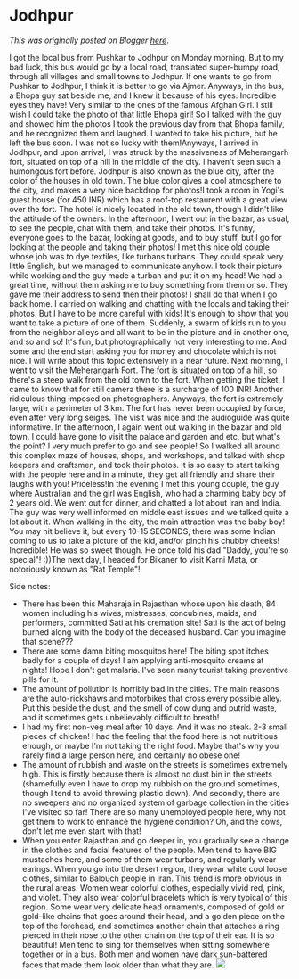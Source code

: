# Jodhpur

*This was originally posted on Blogger [here](https://photopensieve.blogspot.com/2011/10/jodhpur.html)*.

I got the local bus from Pushkar to Jodhpur on Monday morning. But to my bad luck, this bus would go by a local road, translated super-bumpy road, through all villages and small towns to Jodhpur. If one wants to go from Pushkar to Jodhpur, I think it is better to go via Ajmer. Anyways, in the bus, a Bhopa guy sat beside me, and I knew it because of his eyes. Incredible eyes they have! Very similar to the ones of the famous Afghan Girl. I still wish I could take the photo of that little Bhopa girl! So I talked with the guy and showed him the photos I took the previous day from that Bhopa family, and he recognized them and laughed. I wanted to take his picture, but he left the bus soon. I was not so lucky with them!Anyways, I arrived in Jodhpur, and upon arrival, I was struck by the massiveness of Meherangarh fort, situated on top of a hill in the middle of the city. I haven't seen such a humongous fort before. Jodhpur is also known as the blue city, after the color of the houses in old town. The blue color gives a cool atmosphere to the city, and makes a very nice backdrop for photos!I took a room in Yogi's guest house (for 450 INR) which has a roof-top restaurent with a great view over the fort. The hotel is nicely located in the old town, though I didn't like the attitude of the owners. In the afternoon, I went out in the bazar, as usual, to see the people, chat with them, and take their photos. It's funny, everyone goes to the bazar, looking at goods, and to buy stuff, but I go for looking at the people and taking their photos! I met this nice old couple whose job was to dye textiles, like turbans turbans. They could speak very little English, but we managed to communicate anyhow. I took their picture while working and the guy made a turban and put it on my head! We had a great time, without them asking me to buy something from them or so. They gave me their address to send then their photos! I shall do that when I go back home. I carried on walking and chatting with the locals and taking their photos. But I have to be more careful with kids! It's enough to show that you want to take a picture of one of them. Suddenly, a swarm of kids run to you from the neighbor alleys and all want to be in the picture and in another one, and so and so! It's fun, but photographically not very interesting to me. And some and the end start asking you for money and chocolate which is not nice. I will write about this topic extensively in a near future. Next morning, I went to visit the Meherangarh Fort. The fort is situated on top of a hill, so there's a steep walk from the old town to the fort. When getting the ticket, I came to know that for still camera there is a surcharge of 100 INR! Another ridiculous thing imposed on photographers. Anyways, the fort is extremely large, with a perimeter of 3 km. The fort has never been occupied by force, even after very long seiges. The visit was nice and the audioguide was quite informative. In the afternoon, I again went out walking in the bazar and old town. I could have gone to visit the palace and garden and etc, but what's the point? I very much prefer to go and see people! So I walked all around this complex maze of houses, shops, and workshops, and talked with shop keepers and craftsmen, and took their photos. It is so easy to start talking with the people here and in a minute, they get all friendly and share their laughs with you! Priceless!In the evening I met this young couple, the guy where Australian and the girl was English, who had a charming baby boy of 2 years old. We went out for dinner, and chatted a lot about Iran and India. The guy was very well informed on middle east issues and we talked quite a lot about it. When walking in the city, the main attraction was the baby boy! You may nit believe it, but every 10-15 SECONDS, there was some Indian coming to us to take a picture of the kid, and/or pinch his chubby cheeks! Incredible! He was so sweet though. He once told his dad "Daddy, you're so special"! :))The next day, I headed for Bikaner to visit Karni Mata, or notoriously known as "Rat Temple"! 

Side notes:
- There has been this Maharaja in Rajasthan whose upon his death, 84 women including his wives, mistresses, concubines, maids, and performers, committed Sati at his cremation site! Sati is the act of being burned along with the body of the deceased husband. Can you imagine that scene???
- There are some damn biting mosquitos here! The biting spot itches badly for a couple of days! I am applying anti-mosquito creams at nights! Hope I don't get malaria. I've seen many tourist taking preventive pills for it.
- The amount of pollution is horribly bad in the cities. The main reasons are the auto-rickshaws and motorbikes that cross every possible alley. Put this beside the dust, and the smell of cow dung and putrid waste, and it sometimes gets unbelievably difficult to breath!
- I had my first non-veg meal after 10 days. And it was no steak. 2-3 small pieces of chicken! I had the feeling that the food here is not nutritious enough, or maybe I'm not taking the right food. Maybe that's why you rarely find a large person here, and certainly no obese one!
- The amount of rubbish and waste on the streets is sometimes extremely high. This is firstly because there is almost no dust bin in the streets (shamefully even I have to drop my rubbish on the ground sometimes, though I tend to avoid throwing plastic down). And secondly, there are no sweepers and no organized system of garbage collection in the cities I've visited so far! There are so many unemployed people here, why not get them to work to enhance the hygiene condition? Oh, and the cows, don't let me even start with that!
- When you enter Rajasthan and go deeper in, you gradually see a change in the clothes and facial features of the people. Men tend to have BIG mustaches here, and some of them wear turbans, and regularly wear earings. When you go into the desert region, they wear white cool loose clothes, similar to Balouch people in Iran. This trend is more obvious in the rural areas. Women wear colorful clothes, especially vivid red, pink, and violet. They also wear colorful bracelets which is very typical of this region. Some wear very delicate head ornaments, composed of gold or gold-like chains that goes around their head, and a golden piece on the top of the forehead, and sometimes another chain that attaches a ring pierced in their nose to the other chain on the top of their ear. It is so beautiful! Men tend to sing for themselves when sitting somewhere together or in a bus. Both men and women have dark sun-battered faces that made them look older than what they are.
![](https://blogger.googleusercontent.com/img/b/R29vZ2xl/AVvXsEjCFu1T7PCQ_JKY8_m3a9oPSPFUle-vvGHg68hQ4A-4RVWxYPX4wXX8loQdykhWcIsceuBni7uOd4ITsMMnq-8TgB2auiUC6RgfXs76PgiasAVJJiWgG5D__Yj22mqfYVphJdNlYJt1kbj7/s320/photo-732924.JPG)